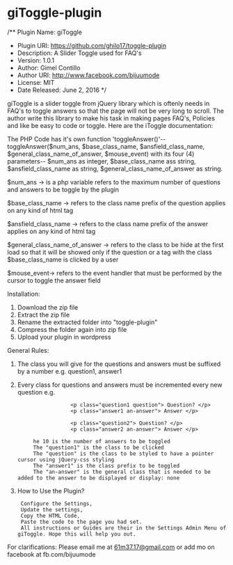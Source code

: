 # giToggle-plugin


/** Plugin Name: giToggle
* Plugin URI: https://github.com/ghilo17/toggle-plugin
* Description: A Slider Toggle used for FAQ's
* Version: 1.0.1
* Author: Gimel Contillo
* Author URI: http://www.facebook.com/bijuumode
* License: MIT
* Date Released: June 2, 2016
*/

giToggle is a slider toggle from jQuery library which is oftenly needs in FAQ's to toggle answers so that the page will not be very long to scroll.
The author write this library to make his task in making pages FAQ's, Policies and like be easy to code or toggle.
Here are the iToggle documentation:

The PHP Code has it's own function 'toggleAnswer()'--toggleAnswer($num_ans, $base_class_name, $ansfield_class_name, $general_class_name_of_answer, $mouse_event)
with its four (4) parameters-- $num_ans as integer, $base_class_name ass string, $ansfield_class_name as string, $general_class_name_of_answer as string.


$num_ans -> is a php variable refers to the maximum number of questions and answers to be toggle by the plugin

$base_class_name -> refers to the class name prefix of the question applies on any kind of html tag

$ansfield_class_name -> refers to the class name prefix of the answer applies on any kind of html tag

$general_class_name_of_answer -> refers to the class to be hide at the first load so that it will be showed only if the question or a tag with the class $base_class_name is clicked by a user

$mouse_event-> refers to the event handler that must be performed by the cursor to toggle the answer field

Installation:
1. Download the zip file
2. Extract the zip file
3. Rename the extracted folder into "toggle-plugin"
4. Compress the folder again into zip file
5. Upload your plugin in wordpress

General Rules:

1. The class you will give for the questions and answers must be suffixed by a number e.g. question1, answer1

2. Every class for questions and answers must be incremented every new question e.g. 
						
						<p class="question1 question"> Question? </p>
						<p class="answer1 an-answer"> Answer </p>

						<p class="question2"> Question? </p>
						<p class="answer2 an-answer"> Answer </p>
						
			he 10 is the number of answers to be toggled
			The "question1" is the class to be clicked
			The "question" is the class to be styled to have a pointer cursor using jQuery-css styling 
			The "answer1" is the class prefix to be toggled
			The "an-answer" is the general class that is needed to be added to the answer to be displayed or display: none

3. How to Use the Plugin?

		Configure the Settings, 
		Update the settings,
		Copy the HTML Code,
		Paste the code to the page you had set.
		All instructions or Guides are their in the Settings Admin Menu of giToggle. Hope this will help you out.



For clarifications: Please email me at 61m37.17@gmail.com or add mo on facebook at fb.com/bijuumode

